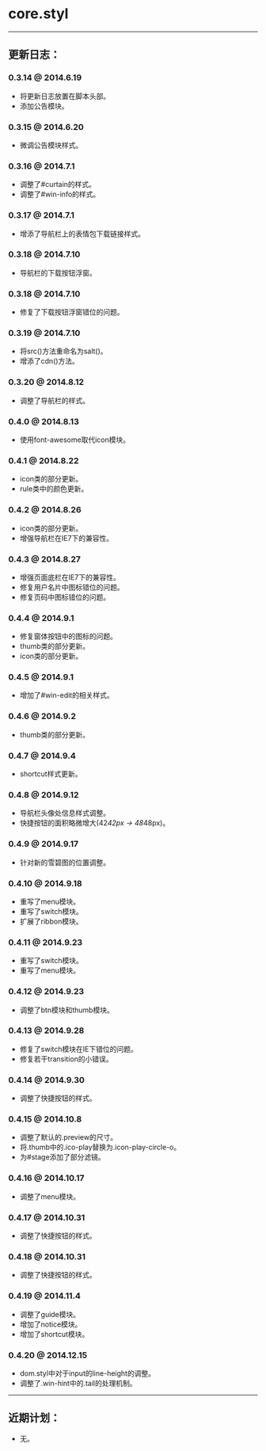 # core.styl

---

## 更新日志：

### 0.3.14 @ 2014.6.19
- 将更新日志放置在脚本头部。
- 添加公告模块。

### 0.3.15 @ 2014.6.20
- 微调公告模块样式。

### 0.3.16 @ 2014.7.1
- 调整了#curtain的样式。
- 调整了#win-info的样式。

### 0.3.17 @ 2014.7.1
- 增添了导航栏上的表情包下载链接样式。

### 0.3.18 @ 2014.7.10
- 导航栏的下载按钮浮窗。

### 0.3.18 @ 2014.7.10
- 修复了下载按钮浮窗错位的问题。

### 0.3.19 @ 2014.7.10
- 将src()方法重命名为salt()。
- 增添了cdn()方法。

### 0.3.20 @ 2014.8.12
- 调整了导航栏的样式。

### 0.4.0 @ 2014.8.13
- 使用font-awesome取代icon模块。

### 0.4.1 @ 2014.8.22
- icon类的部分更新。
- rule类中的颜色更新。

### 0.4.2 @ 2014.8.26
- icon类的部分更新。
- 增强导航栏在IE7下的兼容性。

### 0.4.3 @ 2014.8.27
- 增强页面底栏在IE7下的兼容性。
- 修复用户名片中图标错位的问题。
- 修复页码中图标错位的问题。

### 0.4.4 @ 2014.9.1
- 修复窗体按钮中的图标的问题。
- thumb类的部分更新。
- icon类的部分更新。

### 0.4.5 @ 2014.9.1
- 增加了#win-edit的相关样式。

### 0.4.6 @ 2014.9.2
- thumb类的部分更新。

### 0.4.7 @ 2014.9.4
- shortcut样式更新。

### 0.4.8 @ 2014.9.12
- 导航栏头像处信息样式调整。
- 快捷按钮的面积略微增大(42*42px -> 48*48px)。

### 0.4.9 @ 2014.9.17
- 针对新的雪碧图的位置调整。

### 0.4.10 @ 2014.9.18
- 重写了menu模块。
- 重写了switch模块。
- 扩展了ribbon模块。

### 0.4.11 @ 2014.9.23
- 重写了switch模块。
- 重写了menu模块。

### 0.4.12 @ 2014.9.23
- 调整了btn模块和thumb模块。

### 0.4.13 @ 2014.9.28
- 修复了switch模块在IE下错位的问题。
- 修复若干transition的小错误。

### 0.4.14 @ 2014.9.30
- 调整了快捷按钮的样式。

### 0.4.15 @ 2014.10.8
- 调整了默认的.preview的尺寸。
- 将.thumb中的.ico-play替换为.icon-play-circle-o。
- 为#stage添加了部分滤镜。

### 0.4.16 @ 2014.10.17
- 调整了menu模块。

### 0.4.17 @ 2014.10.31
- 调整了快捷按钮的样式。

### 0.4.18 @ 2014.10.31
- 调整了快捷按钮的样式。

### 0.4.19 @ 2014.11.4
- 调整了guide模块。
- 增加了notice模块。
- 增加了shortcut模块。

### 0.4.20 @ 2014.12.15
- dom.styl中对于input的line-height的调整。
- 调整了.win-hint中的.tail的处理机制。

---

## 近期计划：
- 无。